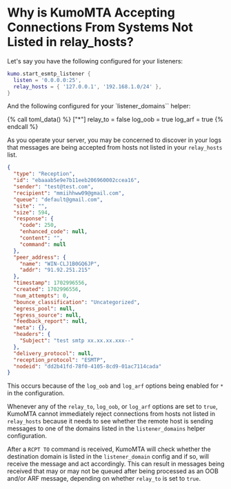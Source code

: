# Why is KumoMTA Accepting Connections From Systems Not Listed in relay_hosts?

Let's say you have the following configured for your listeners:

```lua
kumo.start_esmtp_listener {
  listen = '0.0.0.0:25',
  relay_hosts = { '127.0.0.1', '192.168.1.0/24' },
}
```

And the following configured for your `listener_domains`` helper:

{% call toml_data() %}
["*"]
relay_to = false
log_oob = true
log_arf = true
{% endcall %}

As you operate your server, you may be concerned to discover in your logs that messages are being accepted from hosts not listed in your `relay_hosts` list.

```json
{
  "type": "Reception",
  "id": "ebaaab5e9e7b11eeb206960002ccea16",
  "sender": "test@test.com",
  "recipient": "mmiihhww09@gmail.com",
  "queue": "default@gmail.com",
  "site": "",
  "size": 594,
  "response": {
    "code": 250,
    "enhanced_code": null,
    "content": "",
    "command": null
  },
  "peer_address": {
    "name": "WIN-CLJ1B0GQ6JP",
    "addr": "91.92.251.215"
  },
  "timestamp": 1702996556,
  "created": 1702996556,
  "num_attempts": 0,
  "bounce_classification": "Uncategorized",
  "egress_pool": null,
  "egress_source": null,
  "feedback_report": null,
  "meta": {},
  "headers": {
    "Subject": "test smtp xx.xx.xx.xxx--"
  },
  "delivery_protocol": null,
  "reception_protocol": "ESMTP",
  "nodeid": "dd2b41fd-78f0-4105-8cd9-01ac7114cada"
}
```

This occurs because of the `log_oob` and `log_arf` options being enabled for `*` in the configuration.

Whenever any of the `relay_to`, `log_oob`, or `log_arf` options are set to `true`, KumoMTA cannot immediately reject connections from hosts not listed in `relay_hosts` because it needs to see whether the remote host is sending messages to one of the domains listed in the `listener_domains` helper configuration.

After a `RCPT TO` command is received, KumoMTA will check whether the destination domain is listed in the `listener_domain` config and if so, will receive the message and act accordingly. This can result in messages being received that may or may not be queued after being processed as an OOB and/or ARF message, depending on whether `relay_to` is set to `true`.
